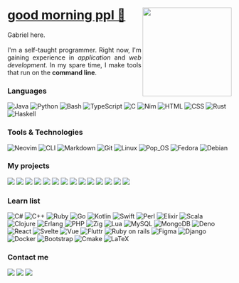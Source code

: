 <div align="left">
<img src="https://user-images.githubusercontent.com/117062305/230640744-7897cb2b-2152-400d-8d32-b5aad306c758.png" height="200px" align="right"/>
<h1><a href="https://www.youtube.com/watch?v=iqWqSxJtBDw&ab_channel=klantskalle">good morning ppl 🫡</a></h1>
<p align="justify">Gabriel here.</br></br>I'm a self-taught programmer. Right now, I'm gaining experience in <i>application</i> and <i>web development</i>. In my spare time, I make tools that run on the <b>command line</b>.</p>
</div>

### Languages

![Java](https://img.shields.io/badge/-Java-000?&logo=Java&logoColor=007396)
![Python](https://img.shields.io/badge/-Python-000?&logo=Python)
![Bash](https://img.shields.io/badge/-Bash-000?&logo=gnubash)
![TypeScript](https://img.shields.io/badge/-TypeScript-000?&logo=TypeScript)
![C](https://img.shields.io/badge/-C-000?&logo=C)
![Nim](https://img.shields.io/badge/-Nim-000?&logo=nim)
![HTML](https://img.shields.io/badge/-HTML-000?&logo=html5)
![CSS](https://img.shields.io/badge/-CSS-000?&logo=css3)
![Rust](https://img.shields.io/badge/-Rust-000?&logo=rust)
![Haskell](https://img.shields.io/badge/-Haskell-000?&logo=haskell)


### Tools & Technologies

![Neovim](https://img.shields.io/badge/-Neovim-000?&logo=neovim)
![CLI](https://img.shields.io/badge/-CLI-000?&logo=gnometerminal)
![Markdown](https://img.shields.io/badge/-Markdown-000?&logo=markdown)
![Git](https://img.shields.io/badge/-Git-000?&logo=git)
![Linux](https://img.shields.io/badge/-Linux-000?&logo=linux)
![Pop_OS](https://img.shields.io/badge/-Pop!OS-000?&logo=popos)
![Fedora](https://img.shields.io/badge/-Fedora-000?&logo=fedora)
![Debian](https://img.shields.io/badge/-Debian-000?&logo=debian)

### My projects

[![](https://img.shields.io/badge/-🥃%20My%20Website-000)](https://github.com/gongahkia/personal-site)
[![](https://img.shields.io/badge/-🌱%20V2%20of%20my%20website-000)](https://github.com/gongahkia/v2-personal-site)
[![](https://img.shields.io/badge/-🏺%20Gitfetch-000)](https://github.com/gongahkia/gitfetch)
[![](https://img.shields.io/badge/-🖋️%20SHED-000)](https://github.com/gongahkia/shed)
[![](https://img.shields.io/badge/-🖥️%20BBED-000)](https://github.com/gongahkia/bbed)
[![](https://img.shields.io/badge/-🏌️‍♂️%20golf%20tracker-000)](https://github.com/gongahkia/golf-tracker)
[![](https://img.shields.io/badge/-📝%20a%20better%20todo%20list-000)](https://github.com/gongahkia/a-better-todo-list)
[![](https://img.shields.io/badge/-⚔️%20rougelike%20game-000)](https://github.com/gongahkia/roguelike)
[![](https://img.shields.io/badge/-🇯🇵%20%japan%20hour-000)](https://github.com/gongahkia/japan-hour)
[![](https://img.shields.io/badge/-🤔%20learning%20raylib-000)](https://github.com/gongahkia/learning-raylib)
[![](https://img.shields.io/badge/-🐍%20snake%20but%20worse-000)](https://github.com/gongahkia/snake-but-worse)
[![](https://img.shields.io/badge/-🚼%20small%20stuff-000)](https://github.com/gongahkia/small-stuff)
[![](https://img.shields.io/badge/-🏳️%20cAPItulate-000)](https://github.com/gongahkia/cAPItulate)
[![](https://img.shields.io/badge/-🪃%20path%20finding-000)](https://github.com/gongahkia/path-finding)

### Learn list

![C#](https://img.shields.io/badge/-C%20Sharp-000?&logo=csharp)
![C++](https://img.shields.io/badge/-C++-000?&logo=cplusplus)
![Ruby](https://img.shields.io/badge/-Ruby-000?&logo=ruby)
![Go](https://img.shields.io/badge/-Go-000?&logo=go)
![Kotlin](https://img.shields.io/badge/-Kotlin-000?&logo=kotlin)
![Swift](https://img.shields.io/badge/-Swift-000?&logo=swift)
![Perl](https://img.shields.io/badge/-Perl-000?&logo=perl)
![Elixir](https://img.shields.io/badge/-Elixir-000?&logo=elixir)
![Scala](https://img.shields.io/badge/-Scala-000?&logo=scala)
![Clojure](https://img.shields.io/badge/-Clojure-000?&logo=clojure)
![Erlang](https://img.shields.io/badge/-Erlang-000?&logo=erlang)
![PHP](https://img.shields.io/badge/-PHP-000?&logo=php)
![Zig](https://img.shields.io/badge/-Zig-000?&logo=zig)
![Lua](https://img.shields.io/badge/-Lua-000?&logo=lua)
![MySQL](https://img.shields.io/badge/-MySQL-000?&logo=mysql)
![MongoDB](https://img.shields.io/badge/-MongoDB-000?&logo=mongodb)
![Deno](https://img.shields.io/badge/-Deno-000?&logo=deno)
![React](https://img.shields.io/badge/-React-000?&logo=react)
![Svelte](https://img.shields.io/badge/-Svelte-000?&logo=svelte)
![Vue](https://img.shields.io/badge/-Vue-000?&logo=vuedotjs)
![Fluttr](https://img.shields.io/badge/-Fluttr-000?&logo=flutter)
![Ruby on rails](https://img.shields.io/badge/-Ruby%20on%20rails-000?&logo=rubyonrails)
![Figma](https://img.shields.io/badge/-Figma-000?&logo=figma)
![Django](https://img.shields.io/badge/-Django-000?&logo=django)
![Docker](https://img.shields.io/badge/-Docker-000?&logo=docker)
![Bootstrap](https://img.shields.io/badge/-Bootstrap-000?&logo=bootstrap)
![Cmake](https://img.shields.io/badge/-Cmake-000?&logo=cmake)
![LaTeX](https://img.shields.io/badge/-LaTeX-000?&logo=latex)

### Contact me

[![](https://img.shields.io/badge/-tele-000?&logo=telegram&logoColor=white)](https://t.me/gongahkia)
[![](https://img.shields.io/badge/-Wordpress-000?&logo=wordpress)](https://gongzm.wordpress.com/)
[![](https://img.shields.io/badge/-LinkedIn-000?&logo=linkedin)](https://www.linkedin.com/in/gabriel-ong-a87022208/)
